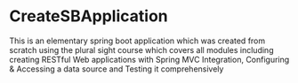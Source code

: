 # CreateSBApplication
This is an elementary spring boot application which was created from scratch using the plural sight course which covers all modules including  creating RESTful Web applications with Spring MVC Integration, Configuring &amp; Accessing a data source and Testing it comprehensively
